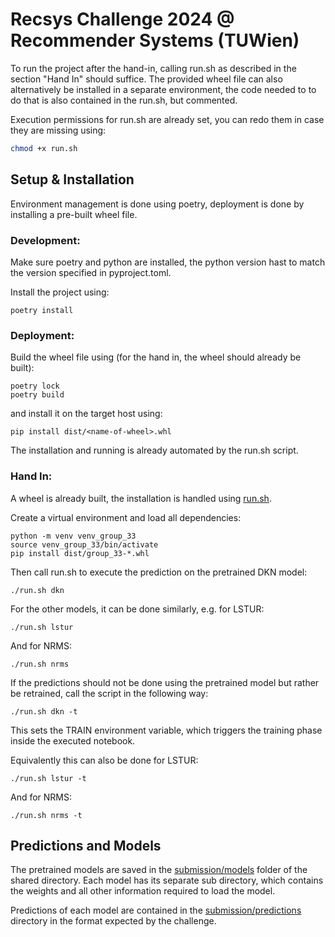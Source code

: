 # Recsys Challenge 2024 @ Recommender Systems (TUWien)
To run the project after the hand-in, calling run.sh as described in the section "Hand In" should
suffice.
The provided wheel file can also alternatively be installed in a separate environment, the code
needed to to do that is also contained in the run.sh, but commented.

Execution permissions for run.sh are already set, you can redo them in case they are missing using:
```bash
chmod +x run.sh
```

## Setup & Installation
Environment management is done using poetry, deployment is done by installing a
pre-built wheel file.


### Development:
Make sure poetry and python are installed, the python version hast to match
the version specified in pyproject.toml.

Install the project using:
```shell
poetry install
```

### Deployment:
Build the wheel file using (for the hand in, the wheel should already be built):

```shell
poetry lock
poetry build
```

and install it on the target host using:

```shell
pip install dist/<name-of-wheel>.whl
```

The installation and running is already automated by the run.sh script.

### Hand In:
A wheel is already built, the installation is handled using [run.sh](./run.sh).

Create a virtual environment and load all dependencies:
```shell
python -m venv venv_group_33
source venv_group_33/bin/activate
pip install dist/group_33-*.whl
```

Then call run.sh to execute the prediction on the pretrained DKN model:
```shell
./run.sh dkn
```

For the other models, it can be done similarly, e.g. for LSTUR:
```shell
./run.sh lstur
```

And for NRMS:
```shell
./run.sh nrms
```

If the predictions should not be done using the pretrained model
but rather be retrained, call the script in the following way:
```shell
./run.sh dkn -t
```

This sets the TRAIN environment variable, which triggers the training phase inside the
executed notebook.

Equivalently this can also be done for LSTUR:
```shell
./run.sh lstur -t
```

And for NRMS:
```shell
./run.sh nrms -t
```

## Predictions and Models

The pretrained models are saved in the [submission/models](~/shared/194.035-2024S/groups/Gruppe_33/Group_33/submission/models) folder of the shared directory. Each model has its separate sub directory, which contains the weights and all other information required to load the model.

Predictions of each model are contained in the [submission/predictions](~/shared/194.035-2024S/groups/Gruppe_33/Group_33/submission/predictions) directory in the format expected by the challenge. 
